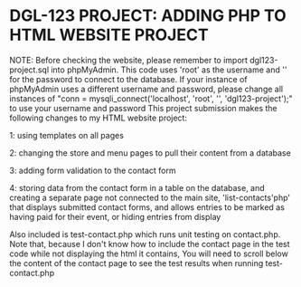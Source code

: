 # DGL-123 PROJECT: ADDING PHP TO HTML WEBSITE PROJECT
NOTE: Before checking the website, please remember to import dgl123-project.sql into phpMyAdmin.
This code uses 'root' as the username and '' for the password to connect to the database.
If your instance of phpMyAdmin uses a different username and password, please change all instances
of "conn = mysqli_connect('localhost', 'root', '', 'dgl123-project');" to use your username and password
This project submission makes the following changes to my HTML website project:

1: using templates on all pages

2: changing the store and menu pages to pull their content from a database

3: adding form validation to the contact form

4: storing data from the contact form in a table on the database, and creating a separate page
not connected to the main site, 'list-contacts'php' that displays submitted contact forms,
and allows entries to be marked as having paid for their event, or hiding entries from display

Also included is test-contact.php which runs unit testing on contact.php. Note that, because I don't
know how to include the contact page in the test code while not displaying the html it contains, You will
need to scroll below the content of the contact page to see the test results when running test-contact.php